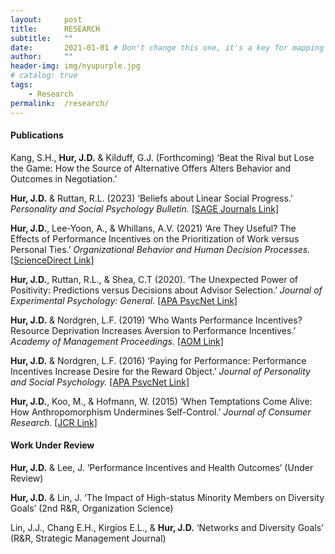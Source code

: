 ```yaml
---
layout:     post
title:      RESEARCH
subtitle:   ""
date:       2021-01-01 # Don't change this one, it's a key for mapping
author:     ""
header-img: img/nyupurple.jpg
# catalog: true
tags:
    - Research
permalink:  /research/
---
```


#### Publications

Kang, S.H., **Hur, J.D.** & Kilduff, G.J. (Forthcoming) ‘Beat the Rival but Lose the Game: How the Source of Alternative Offers Alters Behavior and Outcomes in Negotiation.’

**Hur, J.D.** & Ruttan, R.L. (2023) ‘Beliefs about Linear Social Progress.’ *Personality and Social Psychology Bulletin.* [[SAGE Journals Link]](https://journals.sagepub.com/doi/full/10.1177/01461672231158843)

**Hur, J.D.**, Lee-Yoon, A., & Whillans, A.V. (2021) ‘Are They Useful? The Effects of Performance Incentives on the Prioritization of Work versus Personal Ties.’ *Organizational Behavior and Human Decision Processes.* [[ScienceDirect Link]](https://www.sciencedirect.com/science/article/pii/S0749597821000492) 

**Hur, J.D.**, Ruttan, R.L., & Shea, C.T (2020). ‘The Unexpected Power of Positivity: Predictions versus Decisions about Advisor Selection.’ *Journal of Experimental Psychology: General.* [[APA PsycNet Link]](https://psycnet.apa.org/record/2020-18215-001)

**Hur, J.D.** & Nordgren, L.F. (2019) ‘Who Wants Performance Incentives? Resource Deprivation Increases Aversion to Performance Incentives.’ *Academy of Management Proceedings.* [[AOM Link]](https://journals.aom.org/doi/abs/10.5465/AMBPP.2019.11425abstract)

**Hur, J.D.** & Nordgren, L.F. (2016) ‘Paying for Performance: Performance Incentives Increase Desire for the Reward Object.’ *Journal of Personality and Social Psychology.* [[APA PsycNet Link]](https://psycnet.apa.org/fulltext/2016-34473-001.html)

**Hur, J.D.**, Koo, M., & Hofmann, W. (2015) ‘When Temptations Come Alive: How Anthropomorphism Undermines Self-Control.’ *Journal of Consumer Research.* [[JCR Link]](https://academic.oup.com/jcr/article/42/2/340/1817421)

#### Work Under Review

**Hur, J.D.** & Lee, J. ‘Performance Incentives and Health Outcomes’ (Under Review)

**Hur, J.D.** & Lin, J. ‘The Impact of High-status Minority Members on Diversity Goals’ (2nd R&R, Organization Science)

Lin, J.J., Chang E.H., Kirgios E.L., & **Hur, J.D.** ‘Networks and Diversity Goals’ (R&R, Strategic Management Journal)